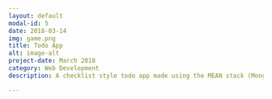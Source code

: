 ```yaml
---
layout: default
modal-id: 5
date: 2018-03-14
img: game.png
title: Todo App
alt: image-alt
project-date: March 2018
category: Web Development
description: A checklist style todo app made using the MEAN stack (MongoDb Express AngularJs Node). The tasks sync seamlessly across multiple instances of the application<br> Check it out here <a href="https://todo0.herokuapp.com/"> Todo App!</a>. 

---
```

